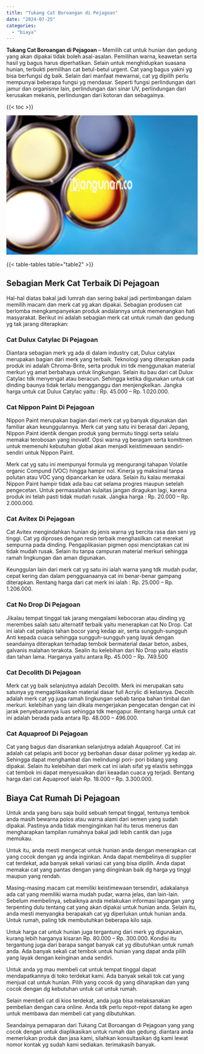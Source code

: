 ```yaml
---
title: "Tukang Cat Boroangan di Pejagoan"
date: "2024-07-25"
categories: 
  - "biaya"
---
```


**Tukang Cat Boroangan di Pejagoan** – Memilih cat untuk hunian dan gedung yang akan dipakai tidak boleh asal-asalan. Pemilihan warna, keawetan serta hasil yg bagus harus diperhatikan. Selain untuk menghidupkan suasana hunian, terbukti pemilihan cat betul-betul urgent. Cat yang bagus yakni yg bisa berfungsi dg baik. Selain dari manfaat mewarnai, cat yg dipilih perlu mempunyai beberapa fungsi yg mendasar. Seperti fungsi perlindungan dari jamur dan organisme lain, perlindungan dari sinar UV, perlindungan dari kerusakan mekanis, perlindungan dari kotoran dan sebagainya.

{{< toc >}}

![Tukang Cat Boroangan di Pejagoan](/images/jasa-cat-murah37.png)

{{< table-tables table="table2" >}}

## Sebagian Merk Cat Terbaik Di Pejagoan

Hal-hal diatas bakal jadi lumrah dan sering bakal jadi pertimbangan dalam memilih macam dan merk cat yg akan dipakai. Sebagian produsen cat berlomba mengkampanyekan produk andalannya untuk memenangkan hati masyarakat. Berikut ini adalah sebagian merk cat untuk rumah dan gedung yg tak jarang diterapkan:

### Cat Dulux Catylac Di Pejagoan

Diantara sebagian merk yg ada di dalam industry cat, Dulux catylax merupakan bagian dari merk yang terbaik. Teknologi yang diterapkan pada produk ini adalah Chroma-Brite, serta produk ini tdk menggunakan material merkuri yg amat berbahaya untuk lingkungan. Selain itu bau dari cat Dulux Catylac tdk menyengat atau beracun. Sehingga ketika digunakan untuk cat dinding baunya tidak terlalu mengganggu dan menjengkelkan. Jangka harga untuk cat Dulux Catylac yaitu : Rp. 45.000 – Rp. 1.020.000.

### Cat Nippon Paint Di Pejagoan

Nippon Paint merupakan bagian dari merk cat yg banyak digunakan dan familiar akan keunggulannya. Merk cat yang satu ini berasal dari Jepang, Nippon Paint identik dengan produk yang bermutu tinggi serta selalu memakai terobosan yang inovatif. Opsi warna yg beragam serta komitmen untuk memenuhi kebutuhan global akan menjadi keistimewaan sendiri-sendiri untuk Nippon Paint.

Merk cat yg satu ini mempunyai formula yg mengurangi tahapan Volatile organic Compund (VOC) hingga hampir nol. Kinerja yg maksimal tanpa polutan atau VOC yang dipancarkan ke udara. Selain itu kalau memakai Nippon Paint hampir tidak ada bau cat selama progres maupun setelah pengecetan. Untuk permasalahan kulaitas jangan diragukan lagi, karena produk ini telah pasti tidak mudah rusak. Jangka harga : Rp. 20.000 – Rp. 2.000.000.

### Cat Avitex Di Pejagoan

Cat Avitex mengindahkan hunian dg jenis warna yg bercita rasa dan seni yg tinggi. Cat yg diproses dengan resin terbaik menghasilkan cat merekat sempurna pada dinding. Pengaplikasian pigmen opsi menciptakan cat ini tidak mudah rusak. Selain itu tanpa campuran material merkuri sehingga ramah lingkungan dan aman digunakan.

Keunggulan lain dari merk cat yg satu ini ialah warna yang tdk mudah pudar, cepat kering dan dalam pengguanaanya cat ini benar-benar gampang diterapkan. Rentang harga dari cat merk ini ialah : Rp. 25.000 – Rp. 1.206.000.

### Cat No Drop Di Pejagoan

Jikalau tempat tinggal tak jarang mengalami kebocoran atau dinding yg merembes salah satu alternatif terbaik yaitu menerapkan cat No Drop. Cat ini ialah cat pelapis tahan bocor yang kedap air, serta sungguh-sungguh Anti kepada cuaca sehingga sungguh-sungguh yang layak dengan seandainya diterapkan terhadap tembok bermaterial dasar beton, asbes, galvanis malahan terakota. Sealin itu kelebihan dari No Drop yaitu elastis dan tahan lama. Harganya yaitu antara Rp. 45.000 – Rp. 749.500

### Cat Decolith Di Pejagoan

Merk cat yg baik selanjutnya adalah Decolith. Merk ini merupakan satu satunya yg mengaplikasikan material dasar full Acrylic di kelasnya. Decolih adalah merk cat yg juga ramah lingkungan sebab tanpa bahan timbal dan merkuri. kelebihan yang lain dikala mengerjakan pengecatan dengan cat ini jarak penyebarannya luas sehingga tdk mengapur. Rentang harga untuk cat ini adalah berada pada antara Rp. 48.000 – 496.000.

### Cat Aquaproof Di Pejagoan

Cat yang bagus dan disarankan selanjutnya adalah Aquaproof. Cat ini adalah cat pelapis anti bocor yg berbahan dasar dasar polimer yg kedap air. Sehingga dapat menghambat dan melindungi pori- pori bidang yang dipakai. Selain itu kelebihan dari merk cat ini ialah sifat yg elastis sehingga cat tembok ini dapat menyesuaikan dari keaadan cuaca yg terjadi. Bentang harga dari cat Aquaproof ialah Rp. 18.000 – Rp. 3.300.000.

## Biaya Cat Rumah Di Pejagoan

Untuk anda yang baru saja build sebuah tempat tinggal, tentunya tembok anda masih bewarna polos atau warna alami dari semen yang sudah dipakai. Pastinya anda tidak menginginkan hal itu terus menerus dan mengharapkan tampilan rumahnya bakal jadi lebih cantik dan juga memukau.

Untuk itu, anda mesti mengecat untuk hunian anda dengan menerapkan cat yang cocok dengan yg anda inginkan. Anda dapat membelinya di supplier cat terdekat, ada banyak sekali variasi cat yang bisa dipilih. Anda dapat memakai cat yang pantas dengan yang diinginkan baik dg harga yg tinggi maupun yang rendah.

Masing-masing macam cat memiliki keistimewaan tersendiri, adakalanya ada cat yang memiliki warna mudah pudar, warna jelas, dan lain-lain. Sebelum membelinya, sebaiknya anda melakukan informasi lapangan yang terpenting dulu tentang cat yang akan dipakai untuk hunian anda. Selain itu, anda mesti menyangka berapakah cat yg diperlukan untuk hunian anda. Untuk rumah, paling tdk membutuhkan beberapa kilo saja.

Untuk harga cat untuk hunian juga tergantung dari merk yg digunakan, kurang lebih harganya kisaran Rp. 80.000 – Rp. 300.000. Kondisi itu tergantung juga dari barapa sangat banyak cat yg dibutuhkan untuk rumah anda. Ada banyak sekali cat tembok untuk hunian yang dapat anda pilih yang layak dengan keinginan anda sendiri.

Untuk anda yg mau membeli cat untuk tempat tinggal dapat mendapatkannya di toko terdekat kami. Ada banyak sekali tok cat yang menjual cat untuk hunian. Pilih yang cocok dg yang diharapkan dan yang cocok dengan dg kebutuhan untuk cat untuk rumah.

Selain membeli cat di kios terdekat, anda juga bisa melaksanakan pembelian dengan cara online. Anda tdk perlu repot-repot datang ke agen untuk membawa dan membeli cat yang dibutuhkan.

Seandainya pemaparan dari Tukang Cat Boroangan di Pejagoan yang yang cocok dengan untuk diaplikasikan untuk rumah dan gedung. diantara anda memerlukan produk dan jasa kami, silahkan konsultasikan dg kami lewat nomor kontak yg sudah kami sediakan. terimakasih banyak.

